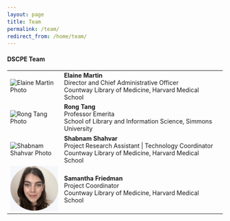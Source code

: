 ```yaml
---
layout: page
title: Team
permalink: /team/
redirect_from: /home/team/
---
```


#### DSCPE Team

<table>
  <tr><td rowspan="1" width="25%;float:left;margin:10px"><img src="/images/team_photos/elainem.png" alt="Elaine Martin Photo"></td>
    <td><div><b>Elaine Martin</b><br> Director and Chief Administrative Officer<br> Countway Library of Medicine, Harvard Medical School</div></td></tr>
  <tr><td rowspan="1" width="width:100px;float:left;margin:10px"><img src="/images/team_photos/rongt.png" alt="Rong Tang Photo"></td>
    <td><div><b>Rong Tang</b><br> Professor Emerita <br> School of Library and Information Science, Simmons University</div></td></tr>
   <tr><td rowspan="1" width="width:100px;float:left;margin:10px"><img src="/images/team_photos/shabnams.png" alt="Shabnam Shahvar Photo"></td>
    <td><div><b>Shabnam Shahvar</b><br> Project Research Assistant | Technology Coordinator<br> Countway Library of Medicine, Harvard Medical School</div></td></tr>

  <tr><td rowspan="1" width="width:100px;float:left;margin:10px"><img src="/images/team_photos/samanthafriedman1.png" alt="Samantha Friedman Photo"></td>
    <td><div><b>Samantha Friedman</b><br> Project Coordinator <br> Countway Library of Medicine, Harvard Medical School</div></td></tr>
 </table>
